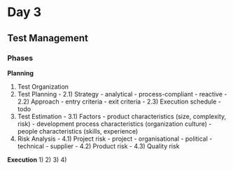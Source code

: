 # Day 3
## Test Management
### Phases
**Planning**
1) Test Organization
2) Test Planning
        - 2.1) Strategy
                - analytical
                - process-compliant
                - reactive
        - 2.2) Approach
                - entry criteria
                - exit criteria
        - 2.3) Execution schedule
                - todo
3) Test Estimation
        - 3.1) Factors
                - product characteristics (size, complexity, risk)
                - development process characteristics (organization culture)
                - people characteristics (skills, experience)
4) Risk Analysis
        - 4.1) Project risk
                - project
                - organisational
                - political
                - technical
                - supplier
        - 4.2) Product risk
        - 4.3) Quality risk

**Execution**
1)
2)
3)
4)


